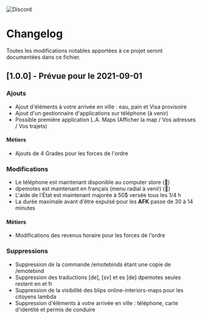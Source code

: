 ![Discord](https://img.shields.io/discord/851354005585264640?color=%235865F2&label=Discord&logo=discord&style=for-the-badge)

# Changelog
Toutes les modifications notables apportées à ce projet seront documentées dans ce fichier.

<!-- ## [Inédit]

### Ajouts

- Ajout ...

### Corrections

- Correction ...

### Modifications

- Modification ...

### Suppressions

- Suppression ... -->

## [1.0.0] - Prévue pour le 2021-09-01

### Ajouts

- Ajout d'éléments à votre arrivée en ville : eau, pain et Visa provisoire
- Ajout d'un gestionnaire d'applications sur téléphone (à venir)
- Possible première application L.A. Maps (Afficher la map / Vos adresses / Vos trajets)

#### Métiers
- Ajouts de 4 Grades pour les forces de l'ordre
<!-- - Ajout ... -->

<!-- ### Corrections

- Correction ... -->

### Modifications

- Le téléphone est maintenant disponible au computer store (🔧)
- dpemotes est maintenant en français (menu radial à venir) (💃)
- L'aide de l'État est maintenant majorée à 50$ versée tous les 1/4     h
- La durée maximale avant d'être expulsé pour les **AFK** passe de 30 à 14 minutes

#### Métiers
- Modifications des revenus horaire pour les forces de l'ordre
<!-- - Modification ... -->

### Suppressions

- Suppression de la commande /emotebinds étant une copie de /emotebind 
- Suppression des traductions [de], [sv] et es [de] dpemotes seules restent en et fr
- Suppression de la visibilité des blips online-interiors-maps pour les citoyens lambda
- Suppression d'éléments à votre arrivée en ville : téléphone, carte d'identité et permis de conduire
<!-- - Suppression  -->

<!-- ## Propositions

### Bryan Laurier

- Proposition ... -->